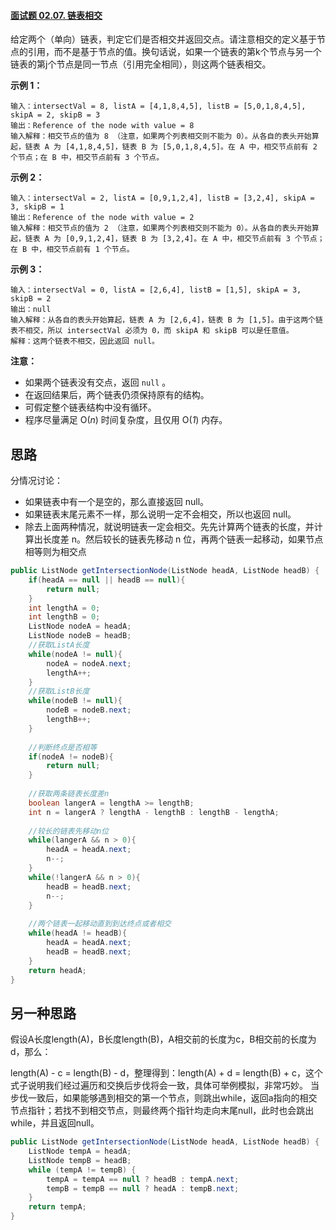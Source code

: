 #### [面试题 02.07. 链表相交](https://leetcode-cn.com/problems/intersection-of-two-linked-lists-lcci/)

给定两个（单向）链表，判定它们是否相交并返回交点。请注意相交的定义基于节点的引用，而不是基于节点的值。换句话说，如果一个链表的第k个节点与另一个链表的第j个节点是同一节点（引用完全相同），则这两个链表相交。



**示例 1：**

```
输入：intersectVal = 8, listA = [4,1,8,4,5], listB = [5,0,1,8,4,5], skipA = 2, skipB = 3
输出：Reference of the node with value = 8
输入解释：相交节点的值为 8 （注意，如果两个列表相交则不能为 0）。从各自的表头开始算起，链表 A 为 [4,1,8,4,5]，链表 B 为 [5,0,1,8,4,5]。在 A 中，相交节点前有 2 个节点；在 B 中，相交节点前有 3 个节点。
```



**示例 2：**

```
输入：intersectVal = 2, listA = [0,9,1,2,4], listB = [3,2,4], skipA = 3, skipB = 1
输出：Reference of the node with value = 2
输入解释：相交节点的值为 2 （注意，如果两个列表相交则不能为 0）。从各自的表头开始算起，链表 A 为 [0,9,1,2,4]，链表 B 为 [3,2,4]。在 A 中，相交节点前有 3 个节点；在 B 中，相交节点前有 1 个节点。
```



**示例 3：**

```
输入：intersectVal = 0, listA = [2,6,4], listB = [1,5], skipA = 3, skipB = 2
输出：null
输入解释：从各自的表头开始算起，链表 A 为 [2,6,4]，链表 B 为 [1,5]。由于这两个链表不相交，所以 intersectVal 必须为 0，而 skipA 和 skipB 可以是任意值。
解释：这两个链表不相交，因此返回 null。
```



**注意：**

- 如果两个链表没有交点，返回 `null` 。
- 在返回结果后，两个链表仍须保持原有的结构。
- 可假定整个链表结构中没有循环。
- 程序尽量满足 O(*n*) 时间复杂度，且仅用 O(*1*) 内存。

## 思路

分情况讨论：

- 如果链表中有一个是空的，那么直接返回 null。
- 如果链表末尾元素不一样，那么说明一定不会相交，所以也返回 null。
- 除去上面两种情况，就说明链表一定会相交。先先计算两个链表的长度，并计算出长度差 n。然后较长的链表先移动 n 位，再两个链表一起移动，如果节点相等则为相交点

```java
public ListNode getIntersectionNode(ListNode headA, ListNode headB) {
    if(headA == null || headB == null){
        return null;
    }
    int lengthA = 0;
    int lengthB = 0;
    ListNode nodeA = headA;
    ListNode nodeB = headB;
    //获取ListA长度
    while(nodeA != null){
        nodeA = nodeA.next;
        lengthA++;
    }
    //获取ListB长度
    while(nodeB != null){
        nodeB = nodeB.next;
        lengthB++;
    }
    
    //判断终点是否相等
    if(nodeA != nodeB){
        return null;
    }
    
    //获取两条链表长度差n
    boolean langerA = lengthA >= lengthB;
    int n = langerA ? lengthA - lengthB : lengthB - lengthA;
    
    //较长的链表先移动n位
    while(langerA && n > 0){
        headA = headA.next;
        n--;
    }
    while(!langerA && n > 0){
        headB = headB.next;
        n--;
    }
    
    //两个链表一起移动直到到达终点或者相交
    while(headA != headB){
        headA = headA.next;
        headB = headB.next;
    }
    return headA;
}
```

## 另一种思路

假设A长度length(A)，B长度length(B)，A相交前的长度为c，B相交前的长度为d，那么：

length(A) - c = length(B) - d，整理得到：length(A) + d = length(B) + c，这个式子说明我们经过遍历和交换后步伐将会一致，具体可举例模拟，非常巧妙。
当步伐一致后，如果能够遇到相交的第一个节点，则跳出while，返回a指向的相交节点指针；若找不到相交节点，则最终两个指针均走向末尾null，此时也会跳出while，并且返回null。

```java
public ListNode getIntersectionNode(ListNode headA, ListNode headB) {
    ListNode tempA = headA;
    ListNode tempB = headB;
    while (tempA != tempB) {
        tempA = tempA == null ? headB : tempA.next;
        tempB = tempB == null ? headA : tempB.next;
    }
    return tempA;
}
```

